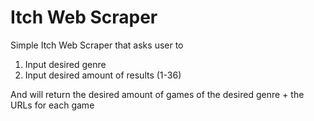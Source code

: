 # Itch Web Scraper

Simple Itch Web Scraper that asks user to

1. Input desired genre
2. Input desired amount of results (1-36)

And will return the desired amount of games of the desired genre + the URLs for each game
